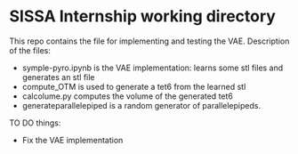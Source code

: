 # SISSA Internship working directory
This repo contains the file for implementing and testing the VAE.
Description of the files:
- symple-pyro.ipynb is the VAE implementation: learns some stl files and generates an stl file
- compute_OTM is used to generate a tet6 from the learned stl
- calcolume.py computes the volume of the generated tet6
- generateparallelepiped is a random generator of parallelepipeds.

TO DO things:
- Fix the VAE implementation


